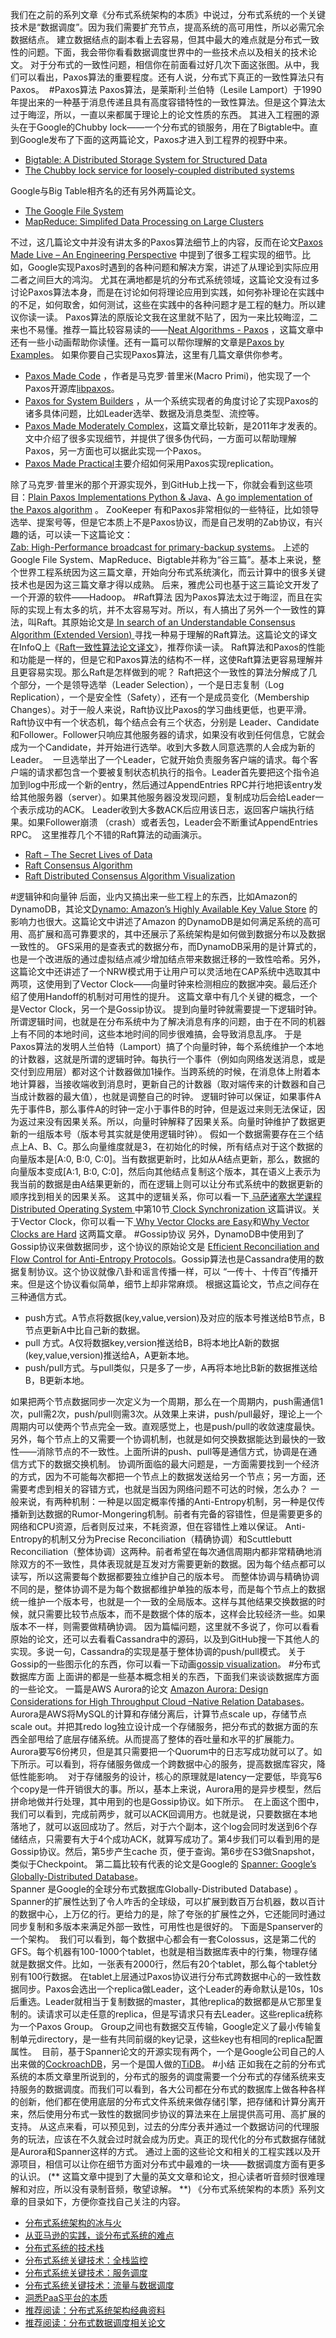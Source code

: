 我们在之前的系列文章《分布式系统架构的本质》中说过，分布式系统的一个关键技术是“数据调度”。因为我们需要扩充节点，提高系统的高可用性，所以必需冗余数据结点。
建立数据结点的副本看上去容易，但其中最大的难点就是分布式一致性的问题。下面，我会带你看看数据调度世界中的一些技术点以及相关的技术论文。
对于分布式的一致性问题，相信你在前面看过好几次下面这张图。从中，我们可以看出，Paxos算法的重要程度。还有人说，分布式下真正的一致性算法只有Paxos。
<img src="https://static001.geekbang.org/resource/image/95/50/95e0fd0862be0e3489713687bf363f50.png" alt="" />
#Paxos算法
Paxos算法，是莱斯利·兰伯特（Lesile Lamport）于1990年提出来的一种基于消息传递且具有高度容错特性的一致性算法。但是这个算法太过于晦涩，所以，一直以来都属于理论上的论文性质的东西。
其进入工程圈的源头在于Google的Chubby lock——一个分布式的锁服务，用在了Bigtable中。直到Google发布了下面的这两篇论文，Paxos才进入到工程界的视野中来。

* <a href="https://static.googleusercontent.com/media/research.google.com/en//archive/bigtable-osdi06.pdf">Bigtable: A Distributed Storage System for Structured Data</a>
* <a href="https://static.googleusercontent.com/media/research.google.com/en//archive/chubby-osdi06.pdf">The Chubby lock service for loosely-coupled distributed systems</a>

Google与Big Table相齐名的还有另外两篇论文。

* <a href="https://static.googleusercontent.com/media/research.google.com/en//archive/gfs-sosp2003.pdf">The Google File System</a>
* <a href="https://static.googleusercontent.com/media/research.google.com/en//archive/mapreduce-osdi04.pdf">MapReduce: Simplifed Data Processing on Large Clusters</a>

<!-- [[[read_end]]] -->
不过，这几篇论文中并没有讲太多的Paxos算法细节上的内容，反而在论文<a href="https://static.googleusercontent.com/media/research.google.com/en//archive/paxos_made_live.pdf">Paxos Made Live – An Engineering Perspective</a> 中提到了很多工程实现的细节。比如，Google实现Paxos时遇到的各种问题和解决方案，讲述了从理论到实际应用二者之间巨大的鸿沟。
尤其在满地都是坑的分布式系统领域，这篇论文没有过多讨论Paxos算法本身，而是在讨论如何将理论应用到实践，如何弥补理论在实践中的不足，如何取舍，如何测试，这些在实践中的各种问题才是工程的魅力。所以建议你读一读。
Paxos算法的原版论文我在这里就不贴了，因为一来比较晦涩，二来也不易懂。推荐一篇比较容易读的——<a href="http://harry.me/blog/2014/12/27/neat-algorithms-paxos/">Neat Algorithms - Paxos</a> ，这篇文章中还有一些小动画帮助你读懂。还有一篇可以帮你理解的文章是<a href="https://angus.nyc/2012/paxos-by-example/">Paxos by Examples</a>。
如果你要自己实现Paxos算法，这里有几篇文章供你参考。

* <a href="http://www.inf.usi.ch/faculty/pedone/MScThesis/marco.pdf">Paxos Made Code</a> ，作者是马克罗·普里米(Macro Primi)，他实现了一个Paxos开源库<a href="http://libpaxos.sourceforge.net/">libpaxos</a>。
* <a href="http://www.cnds.jhu.edu/pub/papers/cnds-2008-2.pdf">Paxos for System Builders</a> ，从一个系统实现者的角度讨论了实现Paxos的诸多具体问题，比如Leader选举、数据及消息类型、流控等。
* <a href="http://www.cs.cornell.edu/courses/cs7412/2011sp/paxos.pdf">Paxos Made Moderately Complex</a>，这篇文章比较新，是2011年才发表的。文中介绍了很多实现细节，并提供了很多伪代码，一方面可以帮助理解Paxos，另一方面也可以据此实现一个Paxos。
* <a href="https://web.stanford.edu/class/cs340v/papers/paxos.pdf">Paxos Made Practical</a>主要介绍如何采用Paxos实现replication。

除了马克罗·普里米的那个开源实现外，到GitHub上找一下，你就会看到这些项目：<a href="https://github.com/cocagne/paxos">Plain Paxos Implementations Python &amp; Java</a>、<a href="https://github.com/xiang90/paxos">A go implementation of the Paxos algorithm</a> 。
ZooKeeper 有和Paxos非常相似的一些特征，比如领导选举、提案号等，但是它本质上不是Paxos协议，而是自己发明的Zab协议，有兴趣的话，可以读一下这篇论文：<br />
<a href="https://pdfs.semanticscholar.org/fc11/031895c302dc52404d34de58af1a72f3b817.pdf">Zab: High-Performance broadcast for primary-backup systems</a>。
上述的Google File System、MapReduce、Bigtable并称为“谷三篇”。基本上来说，整个世界工程系统因为这三篇文章，开始向分布式系统演化，而云计算中的很多关键技术也是因为这三篇文章才得以成熟。 后来，雅虎公司也基于这三篇论文开发了一个开源的软件——Hadoop。
#Raft算法
因为Paxos算法太过于晦涩，而且在实际的实现上有太多的坑，并不太容易写对。所以，有人搞出了另外一个一致性的算法，叫Raft。其原始论文是<a href="https://raft.github.io/raft.pdf"> In search of an Understandable Consensus Algorithm (Extended Version) </a>寻找一种易于理解的Raft算法。这篇论文的译文在InfoQ上《<a href="http://www.infoq.com/cn/articles/raft-paper">Raft一致性算法论文译文</a>》，推荐你读一读。
Raft算法和Paxos的性能和功能是一样的，但是它和Paxos算法的结构不一样，这使Raft算法更容易理解并且更容易实现。那么Raft是怎样做到的呢？
Raft把这个一致性的算法分解成了几个部分，一个是领导选举（Leader Selection），一个是日志复制（Log Replication），一个是安全性（Safety），还有一个是成员变化（Membership Changes）。对于一般人来说，Raft协议比Paxos的学习曲线更低，也更平滑。
Raft协议中有一个状态机，每个结点会有三个状态，分别是 Leader、Candidate和Follower。Follower只响应其他服务器的请求，如果没有收到任何信息，它就会成为一个Candidate，并开始进行选举。收到大多数人同意选票的人会成为新的Leader。
<img src="https://static001.geekbang.org/resource/image/40/33/408fe585546319dbe0e6c8422dc0e733.png" alt="" />
一旦选举出了一个Leader，它就开始负责服务客户端的请求。每个客户端的请求都包含一个要被复制状态机执行的指令。Leader首先要把这个指令追加到log中形成一个新的entry，然后通过AppendEntries RPC并行地把该entry发给其他服务器（server）。如果其他服务器没发现问题，复制成功后会给Leader一个表示成功的ACK。
Leader收到大多数ACK后应用该日志，返回客户端执行结果。如果Follower崩溃 （crash）或者丢包，Leader会不断重试AppendEntries RPC。
<img src="https://static001.geekbang.org/resource/image/04/9f/0428dd28b89eba37de4e13ff9093ba9f.png" alt="" />
这里推荐几个不错的Raft算法的动画演示。

* <a href="http://thesecretlivesofdata.com/raft/">Raft – The Secret Lives of Data</a>
* <a href="https://raft.github.io/">Raft Consensus Algorithm</a>
* <a href="http://kanaka.github.io/raft.js/">Raft Distributed Consensus Algorithm Visualization</a>

#逻辑钟和向量钟
后面，业内又搞出来一些工程上的东西，比如Amazon的DynamoDB，其论文<a href="http://bnrg.eecs.berkeley.edu/~randy/Courses/CS294.F07/Dynamo.pdf">Dynamo: Amazon’s Highly Available Key Value Store</a> 的影响力也很大。这篇论文中讲述了Amazon 的DynamoDB是如何满足系统的高可用、高扩展和高可靠要求的，其中还展示了系统架构是如何做到数据分布以及数据一致性的。
GFS采用的是查表式的数据分布，而DynamoDB采用的是计算式的，也是一个改进版的通过虚拟结点减少增加结点带来数据迁移的一致性哈希。另外，这篇论文中还讲述了一个NRW模式用于让用户可以灵活地在CAP系统中选取其中两项，这使用到了Vector Clock——向量时钟来检测相应的数据冲突。最后还介绍了使用Handoff的机制对可用性的提升。
这篇文章中有几个关键的概念，一个是Vector Clock，另一个是Gossip协议。
提到向量时钟就需要提一下逻辑时钟。所谓逻辑时间，也就是在分布系统中为了解决消息有序的问题，由于在不同的机器上有不同的本地时间，这些本地时间的同步很难搞，会导致消息乱序。
于是Paxos算法的发明人兰伯特（Lamport）搞了个向量时钟，每个系统维护一个本地的计数器，这就是所谓的逻辑时钟。每执行一个事件（例如向网络发送消息，或是交付到应用层）都对这个计数器做加1操作。当跨系统的时候，在消息体上附着本地计算器，当接收端收到消息时，更新自己的计数器（取对端传来的计数器和自己当成计数器的最大值），也就是调整自己的时钟。
逻辑时钟可以保证，如果事件A先于事件B，那么事件A的时钟一定小于事件B的时钟，但是返过来则无法保证，因为返过来没有因果关系。所以，向量时钟解释了因果关系。向量时钟维护了数据更新的一组版本号（版本号其实就是使用逻辑时钟）。
假如一个数据需要存在三个结点上A、B、C。那么向量维度就是3，在初始化的时候，所有结点对于这个数据的向量版本是[A:0, B:0, C:0]。当有数据更新时，比如从A结点更新，那么，数据的向量版本变成[A:1, B:0, C:0]，然后向其他结点复制这个版本，其在语义上表示为我当前的数据是由A结果更新的，而在逻辑上则可以让分布式系统中的数据更新的顺序找到相关的因果关系。
这其中的逻辑关系，你可以看一下<a href="http://lass.cs.umass.edu/~shenoy/courses/spring05/lectures.html"> 马萨诸塞大学课程 Distributed Operating System </a>中第10节<a href="http://lass.cs.umass.edu/~shenoy/courses/spring05/lectures/Lec10.pdf"> Clock Synchronization </a>这篇讲议。关于Vector Clock，你可以看一下<a href="http://basho.com/posts/technical/why-vector-clocks-are-easy/"> Why Vector Clocks are Easy</a>和<a href="http://basho.com/posts/technical/why-vector-clocks-are-hard/">Why Vector Clocks are Hard</a> 这两篇文章。
#Gossip协议
另外，DynamoDB中使用到了Gossip协议来做数据同步，这个协议的原始论文是 <a href="https://www.cs.cornell.edu/home/rvr/papers/flowgossip.pdf">Efficient Reconciliation and Flow Control for Anti-Entropy Protocols</a>。Gossip算法也是Cassandra使用的数据复制协议。这个协议就像八卦和谣言传播一样，可以 “一传十、十传百”传播开来。但是这个协议看似简单，细节上却非常麻烦。
根据这篇论文，节点之间存在三种通信方式。

* push方式。A节点将数据(key,value,version)及对应的版本号推送给B节点，B节点更新A中比自己新的数据。
* pull 方式。A仅将数据key,version推送给B，B将本地比A新的数据(key,value,version)推送给A，A更新本地。
* push/pull方式。与pull类似，只是多了一步，A再将本地比B新的数据推送给B，B更新本地。

如果把两个节点数据同步一次定义为一个周期，那么在一个周期内，push需通信1次，pull需2次，push/pull则需3次。从效果上来讲，push/pull最好，理论上一个周期内可以使两个节点完全一致。直观感觉上，也是push/pull的收敛速度最快。
另外，每个节点上的又需要一个协调机制，也就是如何交换数据能达到最快的一致性——消除节点的不一致性。上面所讲的push、pull等是通信方式，协调是在通信方式下的数据交换机制。
协调所面临的最大问题是，一方面需要找到一个经济的方式，因为不可能每次都把一个节点上的数据发送给另一个节点；另一方面，还需要考虑到相关的容错方式，也就是当因为网络问题不可达的时候，怎么办？
一般来说，有两种机制：一种是以固定概率传播的Anti-Entropy机制，另一种是仅传播新到达数据的Rumor-Mongering机制。前者有完备的容错性，但是需要更多的网络和CPU资源，后者则反过来，不耗资源，但在容错性上难以保证。
Anti-Entropy的机制又分为Precise Reconciliation（精确协调）和Scuttlebutt Reconciliation（整体协调）这两种。前者希望在每次通信周期内都非常精确地消除双方的不一致性，具体表现就是互发对方需要更新的数据。因为每个结点都可以读写，所以这需要每个数据都要独立维护自己的版本号。
而整体协调与精确协调不同的是，整体协调不是为每个数据都维护单独的版本号，而是每个节点上的数据统一维护一个版本号，也就是一个一致的全局版本。这样与其他结果交换数据的时候，就只需要比较节点版本，而不是数据个体的版本，这样会比较经济一些。如果版本不一样，则需要做精确协调。
因为篇幅问题，这里就不多说了，你可以看看原始的论文，还可以去看看Cassandra中的源码，以及到GitHub搜一下其他人的实现。多说一句，Cassandra的实现是基于整体协调的push/pull模式。
关于Gossip的一些图示化的东西，你可以看一下动画<a href="https://rrmoelker.github.io/gossip-visualization/">gossip visualization</a>。
#分布式数据库方面
上面讲的都是一些基本概念相关的东西，下面我们来谈谈数据库方面的一些论文。
一篇是AWS Aurora的论文 <a href="http://www.allthingsdistributed.com/files/p1041-verbitski.pdf">Amazon Aurora: Design Considerations for High Throughput Cloud –Native Relation Databases</a>。
Aurora是AWS将MySQL的计算和存储分离后，计算节点scale up，存储节点scale out。并把其redo log独立设计成一个存储服务，把分布式的数据方面的东西全部甩给了底层存储系统。从而提高了整体的吞吐量和水平的扩展能力。
Aurora要写6份拷贝，但是其只需要把一个Quorum中的日志写成功就可以了。如下所示。可以看到，将存储服务做成一个跨数据中心的服务，提高数据库容灾，降低性能影响。
<img src="https://static001.geekbang.org/resource/image/70/eb/70eac246964e3ef8ad5100944bf5bdeb.png" alt="" />
对于存储服务的设计，核心的原理就是latency一定要低，毕竟写6个copy是一件开销很大的事。所以，基本上来说，Aurora用的是异步模型，然后拼命地做并行处理，其中用到的也是Gossip协议。如下所示。
<img src="https://static001.geekbang.org/resource/image/7f/81/7f89ba6764ede9fc4df223e541179381.png" alt="" />
在上面这个图中，我们可以看到，完成前两步，就可以ACK回调用方。也就是说，只要数据在本地落地了，就可以返回成功了。然后，对于六个副本，这个log会同时发送到6个存储结点，只需要有大于4个成功ACK，就算写成功了。第4步我们可以看到用的是Gossip协议。然后，第5步产生cache 页，便于查询。第6步在S3做Snapshot，类似于Checkpoint。
第二篇比较有代表的论文是Google的 <a href="http://static.googleusercontent.com/media/research.google.com/zh-CN//archive/spanner-osdi2012.pdf">Spanner: Google’s Globally-Distributed Database</a>。<br />
Spanner 是Google的全球分布式数据库Globally-Distributed Database) 。Spanner的扩展性达到了令人咋舌的全球级，可以扩展到数百万台机器，数以百计的数据中心，上万亿的行。更给力的是，除了夸张的扩展性之外，它还能同时通过同步复制和多版本来满足外部一致性，可用性也是很好的。
下面是Spanserver的一个架构。
<img src="https://static001.geekbang.org/resource/image/11/8e/116a697f8753877308661a69a9af0a8e.png" alt="" />
我们可以看到，每个数据中心都会有一套Colossus，这是第二代的GFS。每个机器有100-1000个tablet，也就是相当数据库表中的行集，物理存储就是数据文件。比如，一张表有2000行，然后有20个tablet，那么每个tablet分别有100行数据。
在tablet上层通过Paxos协议进行分布式跨数据中心的一致性数据同步。Paxos会选出一个replica做Leader，这个Leader的寿命默认是10s，10s后重选。Leader就相当于复制数据的master，其他replica的数据都是从它那里复制的。读请求可以走任意的replica，但是写请求只有去Leader。这些replica统称为一个Paxos Group。
Group之间也有数据交互传输，Google定义了最小传输复制单元directory，是一些有共同前缀的key记录，这些key也有相同的replica配置属性。
<img src="https://static001.geekbang.org/resource/image/e8/68/e85a1bf5efac06601fd6c5e9b75aa068.png" alt="" />
目前，基于Spanner论文的开源实现有两个，一个是Google公司自己的人出来做的<a href="https://github.com/cockroachdb/cockroach">CockroachDB</a>，另一个是国人做的<a href="https://github.com/pingcap/tidb">TiDB</a>。
#小结
正如我在之前的分布式系统的本质文章里所说到的，分布式的服务的调度需要一个分布式的存储系统来支持服务的数据调度。而我们可以看到，各大公司都在分布式的数据库上做各种各样的创新，他们都在使用底层的分布式文件系统来做存储引擎，把存储和计算分离开来，然后使用分布式一致性的数据同步协议的算法来在上层提供高可用、高扩展的支持。
从这点来看，可以预见到，过去的分库分表并通过一个数据访问的代理服务的玩法，应该在不久就会过时就会成为历史。真正的现代化的分布式数据存储就是Aurora和Spanner这样的方式。
通过上面的这些论文和相关的工程实践以及开源项目，相信可以让你在细节方面对分布式中最难的一块——数据调度方面有更多的认识。
(** 这篇文章中提到了大量的英文文章和论文，担心读者听音频时很难理解和对应，所以没有录制音频，敬望谅解。 **)
《分布式系统架构的本质》系列文章的目录如下，方便你查找自己关注的内容。

* <a href="https://time.geekbang.org/column/article/1411">分布式系统架构的冰与火</a>
* <a href="https://time.geekbang.org/column/article/1505">从亚马逊的实践，谈分布式系统的难点</a>
* <a href="https://time.geekbang.org/column/article/1512">分布式系统的技术栈</a>
* <a href="https://time.geekbang.org/column/article/1513">分布式系统关键技术：全栈监控</a>
* <a href="https://time.geekbang.org/column/article/1604">分布式系统关键技术：服务调度</a>
* <a href="https://time.geekbang.org/column/article/1609">分布式系统关键技术：流量与数据调度</a>
* <a href="https://time.geekbang.org/column/article/1610">洞悉PaaS平台的本质</a>
* <a href="https://time.geekbang.org/column/article/2080">推荐阅读：分布式系统架构经典资料</a>
* <a href="https://time.geekbang.org/column/article/2421">推荐阅读：分布式数据调度相关论文</a>

<p></p>
